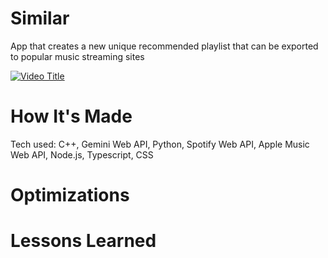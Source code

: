 # Similar
App that creates a new unique recommended playlist that can be exported to popular music streaming sites

[![Video Title](https://img.youtube.com/vi/sMvVUkBSsJI/0.jpg)](https://youtu.be/sMvVUkBSsJI)

# How It's Made
Tech used: C++, Gemini Web API, Python, Spotify Web API, Apple Music Web API, Node.js, Typescript, CSS 


# Optimizations


# Lessons Learned
